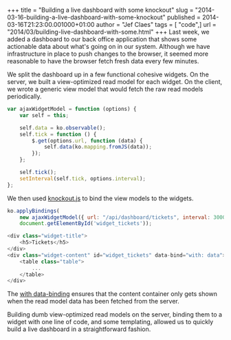+++
title = "Building a live dashboard with some knockout"
slug = "2014-03-16-building-a-live-dashboard-with-some-knockout"
published = 2014-03-16T21:23:00.001000+01:00
author = "Jef Claes"
tags = [ "code",]
url = "2014/03/building-live-dashboard-with-some.html"
+++
Last week, we added a dashboard to our back office application that
shows some actionable data about what's going on in our system. Although
we have infrastructure in place to push changes to the browser, it
seemed more reasonable to have the browser fetch fresh data every few
minutes.  
  
We split the dashboard up in a few functional cohesive widgets. On the
server, we built a view-optimized read model for each widget. On the
client, we wrote a generic view model that would fetch the raw read
models periodically.

```js
var ajaxWidgetModel = function (options) {
    var self = this;

    self.data = ko.observable();
    self.tick = function () {
        $.get(options.url, function (data) {
            self.data(ko.mapping.fromJS(data));
        });
    };

    self.tick();
    setInterval(self.tick, options.interval);
};
```

We then used [knockout.js](http://knockoutjs.com/index.html) to bind the
view models to the widgets.

```js
ko.applyBindings(
    new ajaxWidgetModel({ url: "/api/dashboard/tickets", interval: 30000 }), 
    document.getElementById('widget_tickets'));

<div class="widget-title">
    <h5>Tickets</h5>
</div>
<div class="widget-content" id="widget_tickets" data-bind="with: data">
    <table class="table">
        ...
    </table>
</div>
```

The [with
data-binding](http://knockoutjs.com/documentation/with-binding.html)
ensures that the content container only gets shown when the read model
data has been fetched from the server.  
  
Building dumb view-optimized read models on the server, binding them to
a widget with one line of code, and some templating, allowed us to
quickly build a live dashboard in a straightforward fashion.
